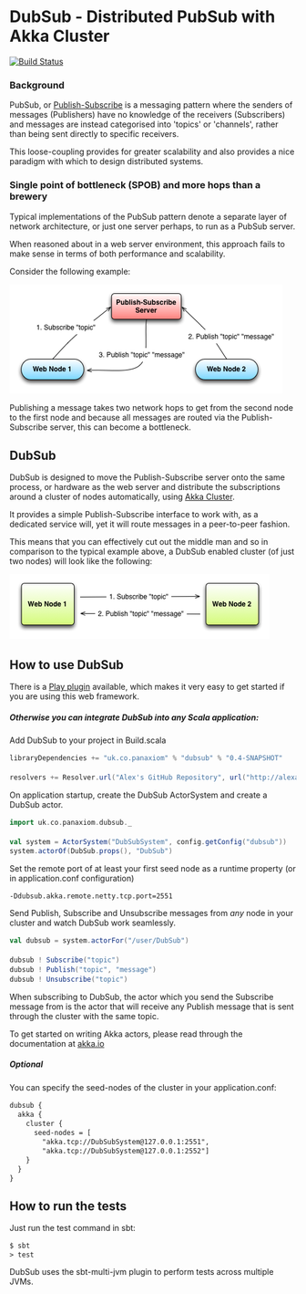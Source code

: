 # DubSub - Distributed PubSub with Akka Cluster

[![Build Status](https://travis-ci.org/alexanderjarvis/DubSub.png?branch=master)](https://travis-ci.org/alexanderjarvis/DubSub)

### Background

PubSub, or [Publish-Subscribe](http://en.wikipedia.org/wiki/Publish%E2%80%93subscribe_pattern) is a messaging pattern where the senders of messages (Publishers) have no knowledge of the receivers (Subscribers) and messages are instead categorised into 'topics' or 'channels', rather than being sent directly to specific receivers.

This loose-coupling provides for greater scalability and also provides a nice paradigm with which to design distributed systems.

### Single point of bottleneck (SPOB) and more hops than a brewery

Typical implementations of the PubSub pattern denote a separate layer of network architecture, or just one server perhaps, to run as a PubSub server.

When reasoned about in a web server environment, this approach fails to make sense in terms of both performance and scalability.

Consider the following example:

![Typical PubSub](images/typical-pubsub.png)

Publishing a message takes two network hops to get from the second node to the first node and because all messages are routed via the Publish-Subscribe server, this can become a bottleneck.

## DubSub

DubSub is designed to move the Publish-Subscribe server onto the same process, or hardware as the web server and distribute the subscriptions around a cluster of nodes automatically, using [Akka Cluster](http://doc.akka.io/docs/akka/2.1.2/cluster/cluster.html#intro).

It provides a simple Publish-Subscribe interface to work with, as a dedicated service will, yet it will route messages in a peer-to-peer fashion.

This means that you can effectively cut out the middle man and so in comparison to the typical example above, a DubSub enabled cluster (of just two nodes) will look like the following:

![DubSub](images/dubsub-example.png)


## How to use DubSub

There is a [Play plugin](https://github.com/alexanderjarvis/Play-DubSub) available, which makes it very easy to get started if you are using this web framework.

##### Otherwise you can integrate DubSub into any Scala application:

Add DubSub to your project in Build.scala

```scala
libraryDependencies += "uk.co.panaxiom" % "dubsub" % "0.4-SNAPSHOT"

resolvers += Resolver.url("Alex's GitHub Repository", url("http://alexanderjarvis.github.io/snapshots/"))(Resolver.ivyStylePatterns)
```

On application startup, create the DubSub ActorSystem and create a DubSub actor.

```scala
import uk.co.panaxiom.dubsub._

val system = ActorSystem("DubSubSystem", config.getConfig("dubsub"))
system.actorOf(DubSub.props(), "DubSub")
```

Set the remote port of at least your first seed node as a runtime property (or in application.conf configuration)

	-Ddubsub.akka.remote.netty.tcp.port=2551

Send Publish, Subscribe and Unsubscribe messages from *any* node in your cluster and watch DubSub work seamlessly.

```scala
val dubsub = system.actorFor("/user/DubSub")

dubsub ! Subscribe("topic")
dubsub ! Publish("topic", "message")
dubsub ! Unsubscribe("topic")
```

When subscribing to DubSub, the actor which you send the Subscribe message from is the actor that will receive any Publish message that is sent through the cluster with the same topic.

To get started on writing Akka actors, please read through the documentation at [akka.io](http://akka.io/)

##### Optional

You can specify the seed-nodes of the cluster in your application.conf:

```
dubsub {
  akka {
    cluster {
      seed-nodes = [
        "akka.tcp://DubSubSystem@127.0.0.1:2551",
        "akka.tcp://DubSubSystem@127.0.0.1:2552"]
    }
  }
}
```

## How to run the tests

Just run the test command in sbt:

```
$ sbt
> test
```

DubSub uses the sbt-multi-jvm plugin to perform tests across multiple JVMs.